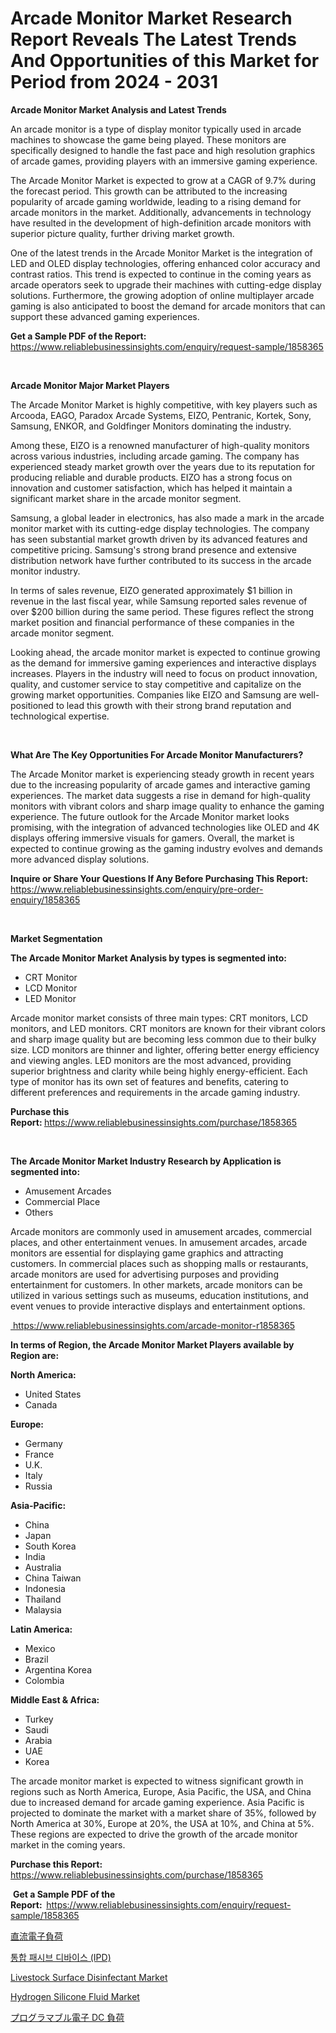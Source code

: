 <p><h1>Arcade Monitor Market Research Report Reveals The Latest Trends And Opportunities of this Market for Period from 2024 - 2031</h1></p><p><strong>Arcade Monitor Market Analysis and Latest Trends</strong></p>
<p><p>An arcade monitor is a type of display monitor typically used in arcade machines to showcase the game being played. These monitors are specifically designed to handle the fast pace and high resolution graphics of arcade games, providing players with an immersive gaming experience.</p><p>The Arcade Monitor Market is expected to grow at a CAGR of 9.7% during the forecast period. This growth can be attributed to the increasing popularity of arcade gaming worldwide, leading to a rising demand for arcade monitors in the market. Additionally, advancements in technology have resulted in the development of high-definition arcade monitors with superior picture quality, further driving market growth.</p><p>One of the latest trends in the Arcade Monitor Market is the integration of LED and OLED display technologies, offering enhanced color accuracy and contrast ratios. This trend is expected to continue in the coming years as arcade operators seek to upgrade their machines with cutting-edge display solutions. Furthermore, the growing adoption of online multiplayer arcade gaming is also anticipated to boost the demand for arcade monitors that can support these advanced gaming experiences.</p></p>
<p><strong>Get a Sample PDF of the Report:&nbsp;</strong> <a href="https://www.reliablebusinessinsights.com/enquiry/request-sample/1858365">https://www.reliablebusinessinsights.com/enquiry/request-sample/1858365</a></p>
<p>&nbsp;</p>
<p><strong>Arcade Monitor Major Market Players</strong></p>
<p><p>The Arcade Monitor Market is highly competitive, with key players such as Arcooda, EAGO, Paradox Arcade Systems, EIZO, Pentranic, Kortek, Sony, Samsung, ENKOR, and Goldfinger Monitors dominating the industry. </p><p>Among these, EIZO is a renowned manufacturer of high-quality monitors across various industries, including arcade gaming. The company has experienced steady market growth over the years due to its reputation for producing reliable and durable products. EIZO has a strong focus on innovation and customer satisfaction, which has helped it maintain a significant market share in the arcade monitor segment. </p><p>Samsung, a global leader in electronics, has also made a mark in the arcade monitor market with its cutting-edge display technologies. The company has seen substantial market growth driven by its advanced features and competitive pricing. Samsung's strong brand presence and extensive distribution network have further contributed to its success in the arcade monitor industry. </p><p>In terms of sales revenue, EIZO generated approximately $1 billion in revenue in the last fiscal year, while Samsung reported sales revenue of over $200 billion during the same period. These figures reflect the strong market position and financial performance of these companies in the arcade monitor segment.</p><p>Looking ahead, the arcade monitor market is expected to continue growing as the demand for immersive gaming experiences and interactive displays increases. Players in the industry will need to focus on product innovation, quality, and customer service to stay competitive and capitalize on the growing market opportunities. Companies like EIZO and Samsung are well-positioned to lead this growth with their strong brand reputation and technological expertise.</p></p>
<p>&nbsp;</p>
<p><strong>What Are The Key Opportunities For Arcade Monitor Manufacturers?</strong></p>
<p><p>The Arcade Monitor market is experiencing steady growth in recent years due to the increasing popularity of arcade games and interactive gaming experiences. The market data suggests a rise in demand for high-quality monitors with vibrant colors and sharp image quality to enhance the gaming experience. The future outlook for the Arcade Monitor market looks promising, with the integration of advanced technologies like OLED and 4K displays offering immersive visuals for gamers. Overall, the market is expected to continue growing as the gaming industry evolves and demands more advanced display solutions.</p></p>
<p><strong>Inquire or Share Your Questions If Any Before Purchasing This Report:</strong> <a href="https://www.reliablebusinessinsights.com/enquiry/pre-order-enquiry/1858365">https://www.reliablebusinessinsights.com/enquiry/pre-order-enquiry/1858365</a></p>
<p>&nbsp;</p>
<p><strong>Market Segmentation</strong></p>
<p><strong>The Arcade Monitor Market Analysis by types is segmented into:</strong></p>
<p><ul><li>CRT Monitor</li><li>LCD Monitor</li><li>LED Monitor</li></ul></p>
<p><p>Arcade monitor market consists of three main types: CRT monitors, LCD monitors, and LED monitors. CRT monitors are known for their vibrant colors and sharp image quality but are becoming less common due to their bulky size. LCD monitors are thinner and lighter, offering better energy efficiency and viewing angles. LED monitors are the most advanced, providing superior brightness and clarity while being highly energy-efficient. Each type of monitor has its own set of features and benefits, catering to different preferences and requirements in the arcade gaming industry.</p></p>
<p><strong>Purchase this Report:&nbsp;</strong><a href="https://www.reliablebusinessinsights.com/purchase/1858365">https://www.reliablebusinessinsights.com/purchase/1858365</a></p>
<p>&nbsp;</p>
<p><strong>The Arcade Monitor Market Industry Research by Application is segmented into:</strong></p>
<p><ul><li>Amusement Arcades</li><li>Commercial Place</li><li>Others</li></ul></p>
<p><p>Arcade monitors are commonly used in amusement arcades, commercial places, and other entertainment venues. In amusement arcades, arcade monitors are essential for displaying game graphics and attracting customers. In commercial places such as shopping malls or restaurants, arcade monitors are used for advertising purposes and providing entertainment for customers. In other markets, arcade monitors can be utilized in various settings such as museums, education institutions, and event venues to provide interactive displays and entertainment options.</p></p>
<p><a href="https://www.reliablebusinessinsights.com/arcade-monitor-r1858365">&nbsp;https://www.reliablebusinessinsights.com/arcade-monitor-r1858365</a></p>
<p><strong>In terms of Region, the Arcade Monitor Market Players available by Region are:</strong></p>
<p>
    <p> <strong> North America: </strong>
        <ul>
            <li>United States</li>
            <li>Canada</li>
        </ul>
        </p> 
    <p> <strong> Europe: </strong>
        <ul>
            <li>Germany</li>
            <li>France</li>
            <li>U.K.</li>
            <li>Italy</li>
            <li>Russia</li>
        </ul>
        </p> 
    <p> <strong> Asia-Pacific: </strong>
        <ul>
            <li>China</li>
            <li>Japan</li>
            <li>South Korea</li>
            <li>India</li>
            <li>Australia</li>
            <li>China Taiwan</li>
            <li>Indonesia</li>
            <li>Thailand</li>
            <li>Malaysia</li>
        </ul>
        </p> 
    <p> <strong> Latin America: </strong>
        <ul>
            <li>Mexico</li>
            <li>Brazil</li>
            <li>Argentina Korea</li>
            <li>Colombia</li>
        </ul>
        </p> 
    <p> <strong> Middle East & Africa: </strong>
        <ul>
            <li>Turkey</li>
            <li>Saudi</li>
            <li>Arabia</li>
            <li>UAE</li>
            <li>Korea</li>
        </ul>
    </p>
    </p>
<p><p>The arcade monitor market is expected to witness significant growth in regions such as North America, Europe, Asia Pacific, the USA, and China due to increased demand for arcade gaming experience. Asia Pacific is projected to dominate the market with a market share of 35%, followed by North America at 30%, Europe at 20%, the USA at 10%, and China at 5%. These regions are expected to drive the growth of the arcade monitor market in the coming years.</p></p>
<p><strong>Purchase this Report: </strong><a href="https://www.reliablebusinessinsights.com/purchase/1858365">https://www.reliablebusinessinsights.com/purchase/1858365</a></p>
<p>&nbsp;<strong>Get a Sample PDF of the Report:&nbsp;&nbsp;</strong><a href="https://www.reliablebusinessinsights.com/enquiry/request-sample/1858365">https://www.reliablebusinessinsights.com/enquiry/request-sample/1858365</a></p>
<p><strong></strong></p>
<p><p><a href="https://github.com/LenoraKris2023/Market-Research-Report-List-1/blob/main/7991884160701.md">直流電子負荷</a></p><p><a href="https://github.com/hxzi07639916/Market-Research-Report-List-2/blob/main/3265518172819.md">통합 패시브 디바이스 (IPD)</a></p><p><a href="https://www.linkedin.com/pulse/livestock-surface-disinfectantnbspmarket-focuses-market-share-w3dbe?trackingId=2h9xfCCMJ4RE5hbikCAvjw%3D%3D">Livestock Surface Disinfectant Market</a></p><p><a href="https://www.linkedin.com/pulse/hydrogen-silicone-fluid-market-key-successful-business-strategy-mmave?trackingId=CgNXlnMPxYf5SH42PRKx5g%3D%3D">Hydrogen Silicone Fluid Market</a></p><p><a href="https://github.com/Fatimaklein1/Market-Research-Report-List-1/blob/main/7727232160700.md">プログラマブル電子 DC 負荷</a></p></p>